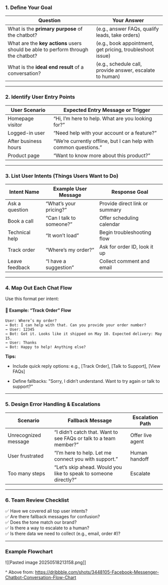 ### 1. **Define Your Goal**

|Question|Your Answer|
|---|---|
|What is the **primary purpose** of the chatbot?|(e.g., answer FAQs, qualify leads, take orders)|
|What are the **key actions** users should be able to perform through the chatbot?|(e.g., book appointment, get pricing, troubleshoot issue)|
|What is the **ideal end result** of a conversation?|(e.g., schedule call, provide answer, escalate to human)|

---

### 2. **Identify User Entry Points**

|User Scenario|Expected Entry Message or Trigger|
|---|---|
|Homepage visitor|“Hi, I’m here to help. What are you looking for?”|
|Logged-in user|“Need help with your account or a feature?”|
|After business hours|“We’re currently offline, but I can help with common questions.”|
|Product page|“Want to know more about this product?”|

---

### 3. **List User Intents (Things Users Want to Do)**

|Intent Name|Example User Message|Response Goal|
|---|---|---|
|Ask a question|“What’s your pricing?”|Provide direct link or summary|
|Book a call|“Can I talk to someone?”|Offer scheduling calendar|
|Technical help|“It won’t load”|Begin troubleshooting flow|
|Track order|“Where’s my order?”|Ask for order ID, look it up|
|Leave feedback|“I have a suggestion”|Collect comment and email|

---

### 4. **Map Out Each Chat Flow**

Use this format per intent:

#### 🔄 Example: “Track Order” Flow

```
User: Where’s my order?
→ Bot: I can help with that. Can you provide your order number?
→ User: 12345
→ Bot: Got it. Looks like it shipped on May 10. Expected delivery: May 15.
→ User: Thanks
→ Bot: Happy to help! Anything else?
```

**Tips:**

- Include quick reply options: e.g., [Track Order], [Talk to Support], [View FAQs]
    
- Define fallbacks: "Sorry, I didn’t understand. Want to try again or talk to support?"
    

---

### 5. **Design Error Handling & Escalations**

|Scenario|Fallback Message|Escalation Path|
|---|---|---|
|Unrecognized message|“I didn’t catch that. Want to see FAQs or talk to a team member?”|Offer live agent|
|User frustrated|“I’m here to help. Let me connect you with support.”|Human handoff|
|Too many steps|“Let’s skip ahead. Would you like to speak to someone directly?”|Escalate|

---

### 6. **Team Review Checklist**

✅ Have we covered all top user intents?  
✅ Are there fallback messages for confusion?  
✅ Does the tone match our brand?  
✅ Is there a way to escalate to a human?  
✅ Is there data we need to collect (e.g., email, order #)?

---

### **Example Flowchart**

![[Pasted image 20250518213158.png]]

^ Above from: https://dribbble.com/shots/3448105-Facebook-Messenger-Chatbot-Conversation-Flow-Chart